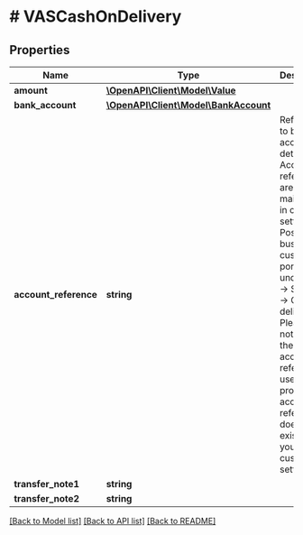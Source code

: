 # # VASCashOnDelivery

## Properties

Name | Type | Description | Notes
------------ | ------------- | ------------- | -------------
**amount** | [**\OpenAPI\Client\Model\Value**](Value.md) |  | [optional]
**bank_account** | [**\OpenAPI\Client\Model\BankAccount**](BankAccount.md) |  | [optional]
**account_reference** | **string** | Reference to bank account details. Account references are maintained in customer settings in Post &amp; DHL business customer portal under Ship -&gt; Settings -&gt; Cash on delivery. Please note, that the default account reference is used if the provided account reference does not exist in your customer settings! | [optional]
**transfer_note1** | **string** |  | [optional]
**transfer_note2** | **string** |  | [optional]

[[Back to Model list]](../../README.md#models) [[Back to API list]](../../README.md#endpoints) [[Back to README]](../../README.md)
